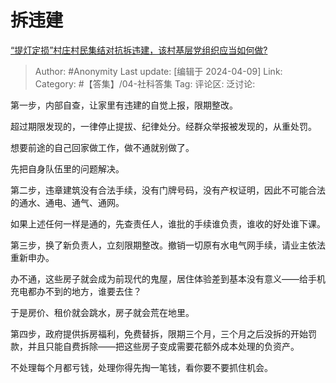 # 拆违建
[“提灯定损”村庄村民集结对抗拆违建，该村基层党组织应当如何做?](https://www.zhihu.com/question/651984195/answer/3458480880)

> Author: #Anonymity
> Last update: [编辑于 2024-04-09]
> Link:
> Category: #【答集】/04-社科答集 
> Tag: 
> 评论区:
> 泛讨论:

第一步，内部自查，让家里有违建的自觉上报，限期整改。

超过期限发现的，一律停止提拔、纪律处分。经群众举报被发现的，从重处罚。

想要前途的自己回家做工作，做不通就别做了。

先把自身队伍里的问题解决。

第二步，违章建筑没有合法手续，没有门牌号码，没有产权证明，因此不可能合法的通水、通电、通气、通网。

如果上述任何一样是通的，先查责任人，谁批的手续谁负责，谁收的好处谁下课。

第三步，换了新负责人，立刻限期整改。撤销一切原有水电气网手续，请业主依法重新申办。

办不通，这些房子就会成为前现代的鬼屋，居住体验差到基本没有意义——给手机充电都办不到的地方，谁要去住？

于是房价、租价就会跳水，房子就会荒在地里。

第四步，政府提供拆房福利，免费替拆，限期三个月，三个月之后没拆的开始罚款，并且只能自费拆除——把这些房子变成需要花额外成本处理的负资产。

不处理每个月都亏钱，处理你得先掏一笔钱，看你要不要抓住机会。